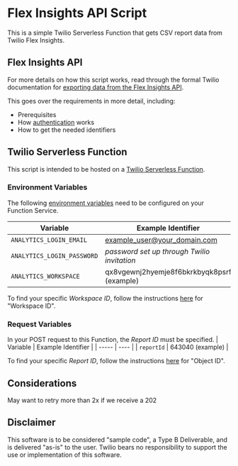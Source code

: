 # Flex Insights API Script

This is a simple Twilio Serverless Function that gets CSV report data from Twilio Flex Insights.

## Flex Insights API

For more details on how this script works, read through the formal Twilio documentation for [exporting data from the Flex Insights API](https://www.twilio.com/docs/flex/developer/insights/api/export-data). 

This goes over the requirements in more detail, including:
- Prerequisites
- How [authentication](https://www.twilio.com/docs/flex/developer/insights/api/authentication) works
- How to get the needed identifiers

## Twilio Serverless Function

This script is intended to be hosted on a [Twilio Serverless Function](https://www.twilio.com/docs/serverless/functions-assets/functions). 

### Environment Variables

The following [environment variables](https://www.twilio.com/docs/serverless/functions-assets/functions/variables) need to be configured on your Function Service.

| Variable | Example Identifier |
| ----- | ---- |
| `ANALYTICS_LOGIN_EMAIL` | example_user@your_domain.com |
| `ANALYTICS_LOGIN_PASSWORD` | *password set up through Twilio invitation* |
| `ANALYTICS_WORKSPACE` | qx8vgewnj2hyemje8f6bkrkbyqk8psrf (example) |

To find your specific *Workspace ID*, follow the instructions [here](https://www.twilio.com/docs/flex/developer/insights/api/export-data#export-the-raw-report:~:text=Workspace%20ID%3A%20Log,workspace%20ID%20qx8vgewnj2hyemje8f6bkrkbyqk8psrf.) for "Workspace ID".

### Request Variables

In your POST request to this Function, the *Report ID* must be specified.
| Variable | Example Identifier |
| ----- | ---- |
| `reportId` | 643040 (example) |

To find your specific *Report ID*, follow the instructions [here](https://www.twilio.com/docs/flex/developer/insights/api/export-data#export-the-raw-report:~:text=Object%20ID%3A,ID%20is%20643040.) for "Object ID".

## Considerations

May want to retry more than 2x if we receive a 202


## Disclaimer
This software is to be considered "sample code", a Type B Deliverable, and is delivered "as-is" to the user. Twilio bears no responsibility to support the use or implementation of this software.


